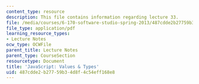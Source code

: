 ```yaml
---
content_type: resource
description: This file contains information regarding lecture 33.
file: /media/courses/6-170-software-studio-spring-2013/487cdde2b27759b34d8f4c54eff168e8_MIT6_170S13_33-java-types.pdf
file_type: application/pdf
learning_resource_types:
- Lecture Notes
ocw_type: OCWFile
parent_title: Lecture Notes
parent_type: CourseSection
resourcetype: Document
title: 'JavaScript: Values & Types'
uid: 487cdde2-b277-59b3-4d8f-4c54eff168e8
---
```

